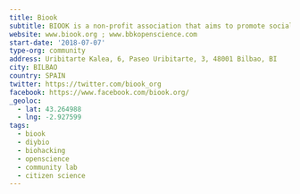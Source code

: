 ```yaml
---
title: Biook
subtitle: BIOOK is a non-profit association that aims to promote social innovation, creating ecosystems for citizens to participate and enjoy scientific-cultural production, eliminating boundaries between biology and other disciplines. BIOOK is based on the Do It Yourself Biology (DIYbio) movement and on Citizen Science.
website: www.biook.org ; www.bbkopenscience.com
start-date: '2018-07-07'
type-org: community
address: Uribitarte Kalea, 6, Paseo Uribitarte, 3, 48001 Bilbao, BI
city: BILBAO
country: SPAIN
twitter: https://twitter.com/biook_org
facebook: https://www.facebook.com/biook.org/
_geoloc:
  - lat: 43.264988
  - lng: -2.927599 
tags:
  - biook
  - diybio
  - biohacking
  - openscience
  - community lab
  - citizen science
---
```

